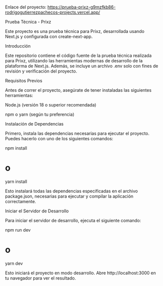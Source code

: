 Enlace del proyecto: https://prueba-prixz-g9mzfkb86-rodrigogutierrezpachecos-projects.vercel.app/

Prueba Técnica - Prixz

Este proyecto es una prueba técnica para Prixz, desarrollada usando Next.js y configurada con create-next-app.

Introducción

Este repositorio contiene el código fuente de la prueba técnica realizada para Prixz, utilizando las herramientas modernas de desarrollo de la plataforma de Next.js. Además, se incluye un archivo .env solo con fines de revisión y verificación del proyecto.

Requisitos Previos

Antes de correr el proyecto, asegúrate de tener instaladas las siguientes herramientas:

Node.js (versión 18 o superior recomendada)

npm o yarn (según tu preferencia)

Instalación de Dependencias

Primero, instala las dependencias necesarias para ejecutar el proyecto. Puedes hacerlo con uno de los siguientes comandos:

npm install
# o
yarn install

Esto instalará todas las dependencias especificadas en el archivo package.json, necesarias para ejecutar y compilar la aplicación correctamente.

Iniciar el Servidor de Desarrollo

Para iniciar el servidor de desarrollo, ejecuta el siguiente comando:

npm run dev
# o
yarn dev

Esto iniciará el proyecto en modo desarrollo. Abre http://localhost:3000 en tu navegador para ver el resultado.
